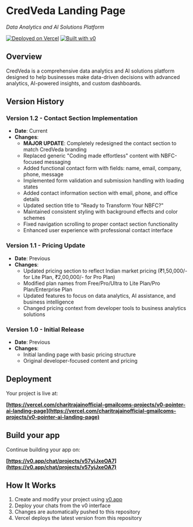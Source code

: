 # CredVeda Landing Page

*Data Analytics and AI Solutions Platform*

[![Deployed on Vercel](https://img.shields.io/badge/Deployed%20on-Vercel-black?style=for-the-badge&logo=vercel)](https://vercel.com/charitrajainofficial-gmailcoms-projects/v0-pointer-ai-landing-page)
[![Built with v0](https://img.shields.io/badge/Built%20with-v0.app-black?style=for-the-badge)](https://v0.app/chat/projects/v57yiJxeOA7)

## Overview

CredVeda is a comprehensive data analytics and AI solutions platform designed to help businesses make data-driven decisions with advanced analytics, AI-powered insights, and custom dashboards.

## Version History

### Version 1.2 - Contact Section Implementation
- **Date**: Current
- **Changes**: 
  - **MAJOR UPDATE**: Completely redesigned the contact section to match CredVeda branding
  - Replaced generic "Coding made effortless" content with NBFC-focused messaging
  - Added functional contact form with fields: name, email, company, phone, message
  - Implemented form validation and submission handling with loading states
  - Added contact information section with email, phone, and office details
  - Updated section title to "Ready to Transform Your NBFC?"
  - Maintained consistent styling with background effects and color schemes
  - Fixed navigation scrolling to proper contact section functionality
  - Enhanced user experience with professional contact interface

### Version 1.1 - Pricing Update
- **Date**: Previous
- **Changes**: 
  - Updated pricing section to reflect Indian market pricing (₹1,50,000/- for Lite Plan, ₹2,00,000/- for Pro Plan)
  - Modified plan names from Free/Pro/Ultra to Lite Plan/Pro Plan/Enterprise Plan
  - Updated features to focus on data analytics, AI assistance, and business intelligence
  - Changed pricing context from developer tools to business analytics solutions

### Version 1.0 - Initial Release
- **Date**: Previous
- **Changes**: 
  - Initial landing page with basic pricing structure
  - Original developer-focused content and pricing

## Deployment

Your project is live at:

**[https://vercel.com/charitrajainofficial-gmailcoms-projects/v0-pointer-ai-landing-page](https://vercel.com/charitrajainofficial-gmailcoms-projects/v0-pointer-ai-landing-page)**

## Build your app

Continue building your app on:

**[https://v0.app/chat/projects/v57yiJxeOA7](https://v0.app/chat/projects/v57yiJxeOA7)**

## How It Works

1. Create and modify your project using [v0.app](https://v0.app)
2. Deploy your chats from the v0 interface
3. Changes are automatically pushed to this repository
4. Vercel deploys the latest version from this repository